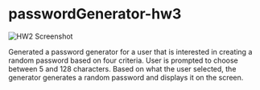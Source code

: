# passwordGenerator-hw3
![HW2 Screenshot]()


Generated a password generator for a user that is interested in creating a random password based on four criteria. User is prompted to choose between 5 and 128 characters. Based on what the user selected, the generator generates a random password and displays it on the screen.

